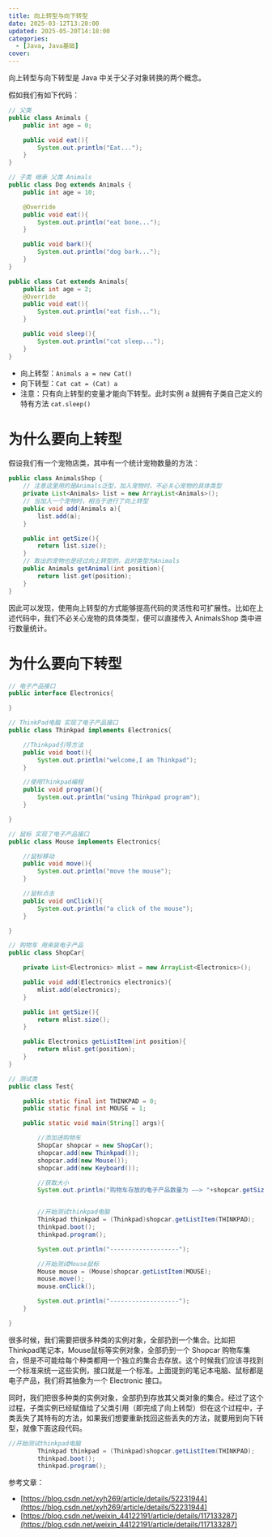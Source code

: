 ```yaml
---
title: 向上转型与向下转型
date: 2025-03-12T13:20:00
updated: 2025-05-20T14:18:00
categories: 
  - [Java, Java基础]
cover: 
---
```


向上转型与向下转型是 Java 中关于父子对象转换的两个概念。


假如我们有如下代码：


```java
// 父类
public class Animals {
    public int age = 0;

    public void eat(){
        System.out.println("Eat...");
    }
}

// 子类 继承 父类 Animals
public class Dog extends Animals {
    public int age = 10;

    @Override
    public void eat(){
        System.out.println("eat bone...");
    }

    public void bark(){
        System.out.println("dog bark...");
    }
}

public class Cat extends Animals{
    public int age = 2;
    @Override
    public void eat(){
        System.out.println("eat fish...");
    }

    public void sleep(){
        System.out.println("cat sleep...");
    }
}
```

- 向上转型：`Animals a = new Cat()`
- 向下转型：`Cat cat = (Cat) a`
- 注意：只有向上转型的变量才能向下转型。此时实例 a 就拥有子类自己定义的特有方法 `cat.sleep()`

# 为什么要向上转型


假设我们有一个宠物店类，其中有一个统计宠物数量的方法：


```java
public class AnimalsShop {
    // 注意这里用的是Animals泛型，加入宠物时，不必关心宠物的具体类型
    private List<Animals> list = new ArrayList<Animals>();
    // 当加入一个宠物时，相当于进行了向上转型
    public void add(Animals a){
        list.add(a);
    }

    public int getSize(){
        return list.size();
    }
    // 取出的宠物也是经过向上转型的，此时类型为Animals
    public Animals getAnimal(int position){
        return list.get(position);
    }
}
```


因此可以发现，使用向上转型的方式能够提高代码的灵活性和可扩展性。比如在上述代码中，我们不必关心宠物的具体类型，便可以直接传入 AnimalsShop 类中进行数量统计。


# 为什么要向下转型


```java
// 电子产品接口
public interface Electronics{

}

// ThinkPad电脑 实现了电子产品接口
public class Thinkpad implements Electronics{

    //Thinkpad引导方法
    public void boot(){
        System.out.println("welcome,I am Thinkpad");        
    }

    //使用Thinkpad编程  
    public void program(){
        System.out.println("using Thinkpad program");
    }

}

// 鼠标 实现了电子产品接口
public class Mouse implements Electronics{

    //鼠标移动
    public void move(){
        System.out.println("move the mouse");       
    }

    //鼠标点击  
    public void onClick(){
        System.out.println("a click of the mouse");
    }

}

// 购物车 用来装电子产品
public class ShopCar{

    private List<Electronics> mlist = new ArrayList<Electronics>();

    public void add(Electronics electronics){
        mlist.add(electronics);
    }

    public int getSize(){
        return mlist.size();
    }

    public Electronics getListItem(int position){
        return mlist.get(position);
    }
}

// 测试类
public class Test{

    public static final int THINKPAD = 0;
    public static final int MOUSE = 1;

    public static void main(String[] args){

        //添加进购物车
        ShopCar shopcar = new ShopCar();
        shopcar.add(new Thinkpad());
        shopcar.add(new Mouse());
        shopcar.add(new Keyboard());

        //获取大小
        System.out.println("购物车存放的电子产品数量为 ——> "+shopcar.getSize());


        //开始测试thinkpad电脑
        Thinkpad thinkpad = (Thinkpad)shopcar.getListItem(THINKPAD);
        thinkpad.boot();
        thinkpad.program();

        System.out.println("-------------------");

        //开始测试Mouse鼠标
        Mouse mouse = (Mouse)shopcar.getListItem(MOUSE);
        mouse.move();
        mouse.onClick();

        System.out.println("-------------------");
    }

}
```


很多时候，我们需要把很多种类的实例对象，全部扔到一个集合。比如把Thinkpad笔记本，Mouse鼠标等实例对象，全部扔到一个 Shopcar 购物车集合，但是不可能给每个种类都用一个独立的集合去存放。这个时候我们应该寻找到一个标准来统一这些实例，接口就是一个标准。上面提到的笔记本电脑、鼠标都是电子产品，我们将其抽象为一个 Electronic 接口。


同时，我们把很多种类的实例对象，全部扔到存放其父类对象的集合。经过了这个过程，子类实例已经赋值给了父类引用（即完成了向上转型）但在这个过程中，子类丢失了其特有的方法，如果我们想要重新找回这些丢失的方法，就要用到向下转型，就像下面这段代码。


```java
//开始测试thinkpad电脑
        Thinkpad thinkpad = (Thinkpad)shopcar.getListItem(THINKPAD);
        thinkpad.boot();
        thinkpad.program();
```


参考文章：

- [https://blog.csdn.net/xyh269/article/details/52231944](https://blog.csdn.net/xyh269/article/details/52231944)
- [https://blog.csdn.net/weixin_44122191/article/details/117133287](https://blog.csdn.net/weixin_44122191/article/details/117133287)
